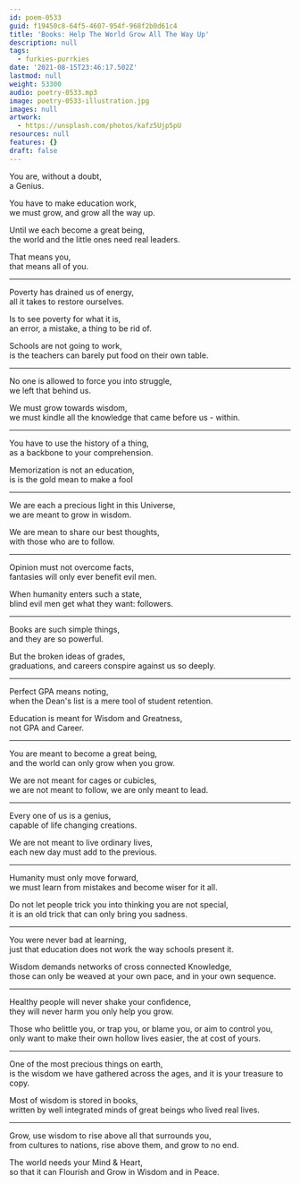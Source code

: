 ```yaml
---
id: poem-0533
guid: f19450c8-64f5-4607-954f-968f2b0d61c4
title: 'Books: Help The World Grow All The Way Up'
description: null
tags:
  - furkies-purrkies
date: '2021-08-15T23:46:17.502Z'
lastmod: null
weight: 53300
audio: poetry-0533.mp3
image: poetry-0533-illustration.jpg
images: null
artwork:
  - https://unsplash.com/photos/kafz5Ujp5pU
resources: null
features: {}
draft: false
---
```


You are, without a doubt,\
a Genius.

You have to make education work,\
we must grow, and grow all the way up.

Until we each become a great being,\
the world and the little ones need real leaders.

That means you,\
that means all of you.

---

Poverty has drained us of energy,\
all it takes to restore ourselves.

Is to see poverty for what it is,\
an error, a mistake, a thing to be rid of.

Schools are not going to work,\
is the teachers can barely put food on their own table.

---

No one is allowed to force you into struggle,\
we left that behind us.

We must grow towards wisdom,\
we must kindle all the knowledge that came before us - within.

---

You have to use the history of a thing,\
as a backbone to your comprehension.

Memorization is not an education,\
is is the gold mean to make a fool

---

We are each a precious light in this Universe,\
we are meant to grow in wisdom.

We are mean to share our best thoughts,\
with those who are to follow.

---

Opinion must not overcome facts,\
fantasies will only ever benefit evil men.

When humanity enters such a state,\
blind evil men get what they want: followers.

---

Books are such simple things,\
and they are so powerful.

But the broken ideas of grades,\
graduations, and careers conspire against us so deeply.

---

Perfect GPA means noting,\
when the Dean's list is a mere tool of student retention.

Education is meant for Wisdom and Greatness,\
not GPA and Career.

---

You are meant to become a great being,\
and the world can only grow when you grow.

We are not meant for cages or cubicles,\
we are not meant to follow, we are only meant to lead.

---

Every one of us is a genius,\
capable of life changing creations.

We are not meant to live ordinary lives,\
each new day must add to the previous.

---

Humanity must only move forward,\
we must learn from mistakes and become wiser for it all.

Do not let people trick you into thinking you are not special,\
it is an old trick that can only bring you sadness.

---

You were never bad at learning,\
just that education does not work the way schools present it.

Wisdom demands networks of cross connected Knowledge,\
those can only be weaved at your own pace, and in your own sequence.

---

Healthy people will never shake your confidence,\
they will never harm you only help you grow.

Those who belittle you, or trap you, or blame you, or aim to control you,\
only want to make their own hollow lives easier, the at cost of yours.

---

One of the most precious things on earth,\
is the wisdom we have gathered across the ages, and it is your treasure to copy.

Most of wisdom is stored in books,\
written by well integrated minds of great beings who lived real lives.

---

Grow, use wisdom to rise above all that surrounds you,\
from cultures to nations, rise above them, and grow to no end.

The world needs your Mind & Heart,\
so that it can Flourish and Grow in Wisdom and in Peace.

